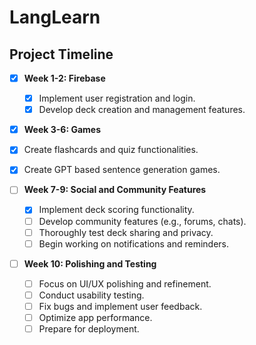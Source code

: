 # LangLearn

## Project Timeline

- [X] **Week 1-2: Firebase**
  - [X] Implement user registration and login.
  - [X] Develop deck creation and management features.

- [X]  **Week 3-6: Games**
  - [X] Create flashcards and quiz functionalities.
  - [X] Create GPT based sentence generation games.

- [ ] **Week 7-9: Social and Community Features**
  - [X] Implement deck scoring functionality.
  - [ ] Develop community features (e.g., forums, chats).
  - [ ] Thoroughly test deck sharing and privacy.
  - [ ] Begin working on notifications and reminders.

- [ ] **Week 10: Polishing and Testing**
  - [ ] Focus on UI/UX polishing and refinement.
  - [ ] Conduct usability testing.
  - [ ] Fix bugs and implement user feedback.
  - [ ] Optimize app performance.
  - [ ] Prepare for deployment.

